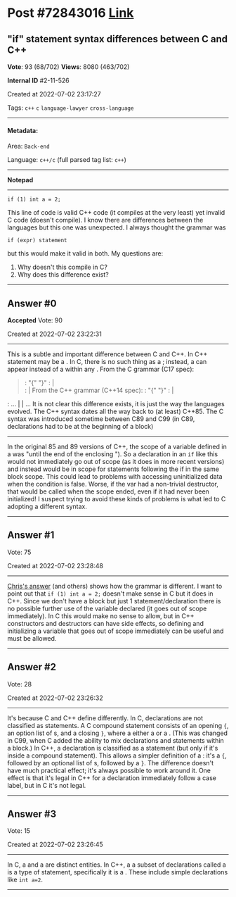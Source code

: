 
# Post \#72843016 [Link](https://stackoverflow.com/questions/72843016/)

## "if" statement syntax differences between C and C++

**Vote**: 93 (68/702) **Views**: 8080 (463/702) 

**Internal ID** \#2-11-526

Created at 2022-07-02 23:17:27

Tags: `c++` `c` `language-lawyer` `cross-language`

----------

#### Metadata:

Area: `Back-end`

Language: `c++/c` (full parsed tag list: `c++`)

----------

**Notepad**


----------

```
if (1) int a = 2;
```

This line of code is valid C++ code (it compiles at the very least) yet invalid C code (doesn't compile). I know there are differences between the languages but this one was unexpected.
I always thought the grammar was
```
if (expr) statement
```

but this would make it valid in both.
My questions are:

1. Why doesn't this compile in C?
2. Why does this difference exist?




----------
        
## Answer \#0

**Accepted** Vote: 90

Created at 2022-07-02 23:22:31

------------

This is a subtle and important difference between C and C++.  In C++  statement may be a .  In C, there is no such thing as a ; instead, a  can appear instead of a  within any .
From the C grammar (C17 spec):
> : "{"  "}"
:  |  
:  | 
From the C++ grammar (C++14 spec):
> :
"{"  "}"
:
 |
 
: ... |  | ...
It is not clear  this difference exists, it is just the way the languages evolved.  The C++ syntax dates all the way back to (at least) C++85.  The C syntax was introduced sometime between C89 and C99 (in C89, declarations had to be at the beginning of a block)

---


In the original 85 and 89 versions of C++, the scope of a variable defined in a  was "until the end of the enclosing ").  So a declaration in an `if` like this would not immediately go out of scope (as it does in more recent versions) and instead would be in scope for statements following the if in the same block scope.  This could lead to problems with accessing uninitialized data when the condition is false.  Worse, if the var had a non-trivial destructor, that would be called when the scope ended, even if it had never been initialized!  I suspect trying to avoid these kinds of problems is what led to C adopting a different syntax.


------------
    
    
## Answer \#1

 Vote: 75

Created at 2022-07-02 23:28:48

------------

[Chris's answer](https://stackoverflow.com/a/72843033/2805305) (and others) shows how the grammar is different.
I want to point out that `if (1) int a = 2;` doesn't make sense in C but it does in C++. Since we don't have a block but just 1 statement/declaration there is no possible further use of the variable declared (it goes out of scope immediately). In C this would make no sense to allow, but in C++ constructors and destructors can have side effects, so defining and initializing a variable that goes out of scope immediately can be useful and must be allowed.


------------
    
    
## Answer \#2

 Vote: 28

Created at 2022-07-02 23:26:32

------------

It's because C and C++ define  differently.
In C, declarations are not classified as statements. A C compound statement consists of an opening `{`, an option list of s, and a closing `}`, where a  either a  or a . (This was changed in C99, when C added the ability to mix declarations and statements within a block.)
In C++, a declaration is classified as a statement (but only if it's inside a compound statement). This allows a simpler definition of a : it's a `{`, followed by an optional list of s, followed by a `}`.
The difference doesn't have much practical effect; it's always possible to work around it. One effect is that it's legal in C++ for a declaration immediately follow a case label, but in C it's not legal.


------------
    
    
## Answer \#3

 Vote: 15

Created at 2022-07-02 23:26:45

------------

In C, a  and a  are distinct entities.
In C++, a a subset of declarations called a  is a type of statement, specifically it is a .  These include simple declarations like `int a=2`.


------------
    
    